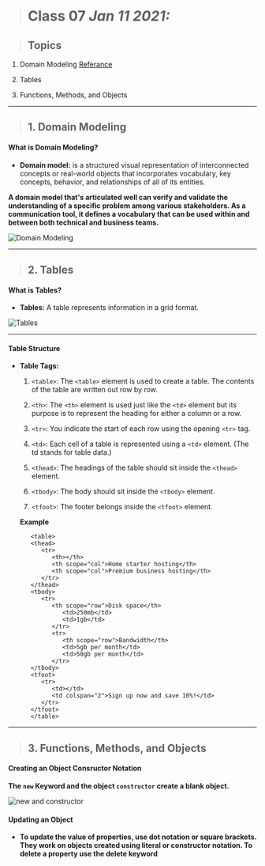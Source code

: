 > # Class 07 *Jan 11 2021:*

> ## Topics

   1. Domain Modeling [Referance](https://github.com/codefellows/domain_modeling#domain-modeling)
    
   2. Tables
    
   3. Functions, Methods, and Objects
    
   
   

---

> ## 1. Domain Modeling

#### **What is Domain Modeling?**

* **Domain model:** is a structured visual representation of interconnected concepts or real-world objects that incorporates vocabulary, key concepts, behavior, and relationships of all of its entities.

**A domain model that's articulated well can verify and validate the understanding of a specific problem among various stakeholders. As a communication tool, it defines a vocabulary that can be used within and between both technical and business teams.**

![Domain Modeling](https://sparxsystems.com/enterprise_architect_user_guide/14.0/images/domain-model-5600.png)

---

> ## 2. Tables

#### **What is Tables?**

* **Tables:** A table represents information in a grid format.

![Tables](https://mdn.mozillademos.org/files/14587/swimming-timetable.png)

----

#### **Table Structure**

* **Table Tags:**

   1. `<table>`: The `<table>` element is used to create a table. The contents of the table are written out row by row.
   
   2. `<th>`: The `<th>` element is used just like the `<td>` element but its purpose is to represent the heading for either a column or  a row.
   
   3. `<tr>`: You indicate the start of each row using the opening `<tr>` tag.
   
   4. `<td>`: Each cell of a table is represented using a `<td>` element. (The td stands for table data.)
   
   5. `<thead>`: The headings of the table should sit inside the `<thead>` element. 
   
   6. `<tbody>`: The body should sit inside the `<tbody>` element.

   7. `<tfoot>`: The footer belongs inside the `<tfoot>` element.


   **Example**
   
         <table>
         <thead>
            <tr>
               <th></th>
               <th scope="col">Home starter hosting</th>
               <th scope="col">Premium business hosting</th>
            </tr>
         </thead>
         <tbody>
            <tr>
               <th scope="row">Disk space</th>
                  <td>250mb</td>
                  <td>1gb</td>
               </tr>
               <tr>
                  <th scope="row">Bandwidth</th>
                  <td>5gb per month</td>
                  <td>50gb per month</td>
               </tr>
         </tbody>
         <tfoot>
            <tr>
               <td></td>
               <td colspan="2">Sign up now and save 10%!</td>
            </tr>
         </tfoot>
         </table>
   
   
---

> ## 3. Functions, Methods, and Objects

#### **Creating an Object Consructor Notation**

**The `new` Keyword and the object `constructor` create a blank object.**

![new and constructor](https://image.slidesharecdn.com/introductiontooojs-140127004826-phpapp01/95/introduction-to-object-oriented-javascript-6-638.jpg?cb=1390783865)


#### **Updating an Object**

* **To update the value of properties, use dot notation or square brackets. They work on objects created using literal or constructor notation. To delete a property use the delete keyword**




